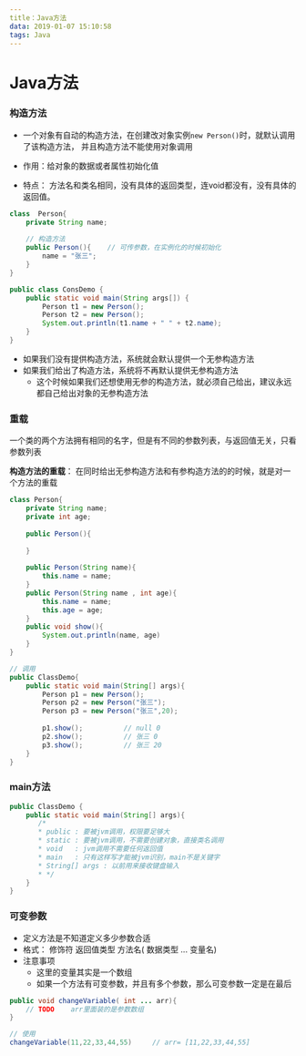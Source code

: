 ```yaml
---
title：Java方法
data: 2019-01-07 15:10:58
tags: Java
---
```



# Java方法

### 构造方法
* 一个对象有自动的构造方法，在创建改对象实例`new Person()`时，就默认调用了该构造方法， 并且构造方法不能使用对象调用

* 作用：给对象的数据或者属性初始化值
* 特点： 方法名和类名相同，没有具体的返回类型，连void都没有，没有具体的返回值。

```java
class  Person{
    private String name;
    
    // 构造方法
    public Person(){    // 可传参数，在实例化的时候初始化
        name = "张三";
    }
}
```

```java
public class ConsDemo { 
    public static void main(String args[]) { 
        Person t1 = new Person(); 
        Person t2 = new Person(); 
        System.out.println(t1.name + " " + t2.name); 
    } 
}
```
* 如果我们没有提供构造方法，系统就会默认提供一个无参构造方法
* 如果我们给出了构造方法，系统将不再默认提供无参构造方法
  * 这个时候如果我们还想使用无参的构造方法，就必须自己给出，建议永远都自己给出对象的无参构造方法


### 重载
一个类的两个方法拥有相同的名字，但是有不同的参数列表，与返回值无关，只看参数列表

**构造方法的重载**： 在同时给出无参构造方法和有参构造方法的的时候，就是对一个方法的重载

```java
class Person{
    private String name; 
    private int age;
    
    public Person(){
        
    }
    
    public Person(String name){
        this.name = name;
    }
    public Person(String name , int age){
        this.name = name;
        this.age = age;
    }
    public void show(){
        System.out.println(name, age)
    }
}

// 调用
public ClassDemo{
    public static void main(String[] args){
        Person p1 = new Person();
        Person p2 = new Person("张三");
        Person p3 = new Person("张三",20);
        
        p1.show();          // null 0 
        p2.show();          // 张三 0
        p3.show();          // 张三 20
    }
}
```

### main方法
```java
public ClassDemo {
    public static void main(String[] args){
       /*
       * public : 要被jvm调用，权限要足够大
       * static : 要被jvm调用，不需要创建对象，直接类名调用
       * void   : jvm调用不需要任何返回值
       * main   : 只有这样写才能被jvm识别，main不是关键字
       * String[] args : 以前用来接收键盘输入
       * */
    }
}
```

### 可变参数
* 定义方法是不知道定义多少参数合适
* 格式： 修饰符 返回值类型 方法名( 数据类型 ... 变量名)
* 注意事项
  * 这里的变量其实是一个数组
  * 如果一个方法有可变参数，并且有多个参数，那么可变参数一定是在最后

```java
public void changeVariable( int ... arr){
    // TODO    arr里面装的是参数数组
}

// 使用
changeVariable(11,22,33,44,55)     // arr= [11,22,33,44,55]
```
